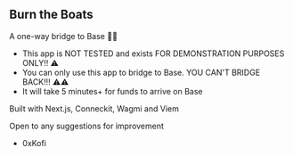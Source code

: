 ## Burn the Boats

A one-way bridge to Base 🔵✨

- This app is NOT TESTED and exists FOR DEMONSTRATION PURPOSES ONLY!! ⚠️
- You can only use this app to bridge to Base. YOU CAN'T BRIDGE BACK!!! ⚠️⚠️
- It will take 5 minutes+ for funds to arrive on Base

Built with Next.js, Conneckit, Wagmi and Viem

Open to any suggestions for improvement

- 0xKofi
